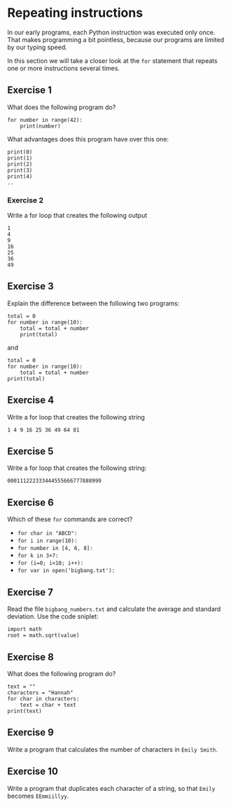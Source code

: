 # Repeating instructions

In our early programs, each Python instruction was executed only once. That makes programming a bit pointless, because our programs are limited by our typing speed.

In this section we will take a closer look at the `for` statement that repeats one or more instructions several times.


## Exercise 1

What does the following program do?

    for number in range(42):
        print(number)

What advantages does this program have over this one:

    print(0)
    print(1)
    print(2)
    print(3)
    print(4)
    ..


### Exercise 2

Write a for loop that creates the following output

    1
    4
    9
    16
    25
    36
    49


## Exercise 3


Explain the difference between the following two programs:

    total = 0
    for number in range(10):
        total = total + number
        print(total)

and

    total = 0
    for number in range(10):
        total = total + number
    print(total)


## Exercise 4

Write a for loop that creates the following string

    1 4 9 16 25 36 49 64 81


## Exercise 5

Write a for loop that creates the following string:

    000111222333444555666777888999


## Exercise 6

Which of these `for` commands are correct?

* `for char in "ABCD":`
* `for i in range(10):`
* `for number in [4, 6, 8]:`
* `for k in 3+7:`
* `for (i=0; i<10; i++):`
* `for var in open('bigbang.txt'):`


## Exercise 7

Read the file `bigbang_numbers.txt` and calculate the average and standard deviation. Use the code sniplet:

    import math
    root = math.sqrt(value)


## Exercise 8

What does the following program do?

    text = ""
    characters = "Hannah"
    for char in characters:
        text = char + text
    print(text)


## Exercise 9

Write a program that calculates the number of characters in `Emily Smith`.


## Exercise 10

Write a program that duplicates each character of a string, so that `Emily` becomes `EEmmiillyy`.

